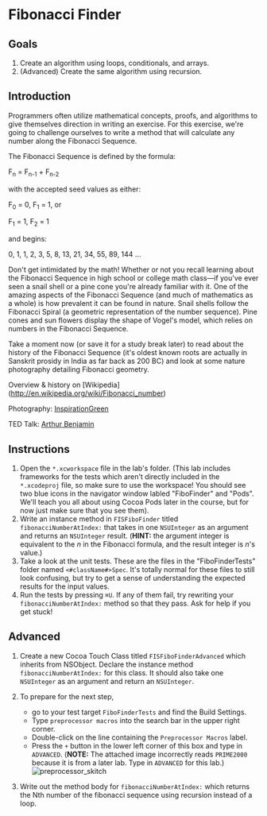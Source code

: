 # Fibonacci Finder

## Goals

1. Create an algorithm using loops, conditionals, and arrays.
2. (Advanced) Create the same algorithm using recursion.

## Introduction 

Programmers often utilize mathematical concepts, proofs, and algorithms to give themselves direction in writing an exercise. For this exercise, we're going to challenge ourselves to write a method that will calculate any number along the Fibonacci Sequence.

The Fibonacci Sequence is defined by the formula:

F<sub>n</sub> = F<sub>n-1</sub> + F<sub>n-2</sub>

with the accepted seed values as either:

F<sub>0</sub> = 0, F<sub>1</sub> = 1, or

F<sub>1</sub> = 1, F<sub>2</sub> = 1

and begins:

0, 1, 1, 2, 3, 5, 8, 13, 21, 34, 55, 89, 144 ...

Don't get intimidated by the math! Whether or not you recall learning about the Fibonacci Sequence in high school or college math class—if you've ever seen a snail shell or a pine cone you're already familiar with it. One of the amazing aspects of the Fibonacci Sequence (and much of mathematics as a whole) is how prevalent it can be found in nature. Snail shells follow the Fibonacci Spiral (a geometric representation of the number sequence). Pine cones and sun flowers display the shape of Vogel's model, which relies on numbers in the Fibonacci Sequence.

Take a moment now (or save it for a study break later) to read about the history of the Fibonacci Sequence (it's oldest known roots are actually in Sanskrit prosidy in India as far back as 200 BC) and look at some nature photography detailing Fibonacci geometry.
 
Overview & history on [Wikipedia] (http://en.wikipedia.org/wiki/Fibonacci_number)

Photography: [InspirationGreen](http://www.inspirationgreen.com/fibonacci-sequence-in-nature.html)

TED Talk: [Arthur Benjamin](https://www.youtube.com/watch?v=SjSHVDfXHQ4)


## Instructions

  1. Open the `*.xcworkspace` file in the lab's folder. (This lab includes frameworks for the tests which aren't directly included in the `*.xcodeproj` file, so make sure to use the workspace! You should see two blue icons in the navigator window labled "FiboFinder" and "Pods". We'll teach you all about using Cocoa Pods later in the course, but for now just make sure that you see them).
  2. Write an instance method in `FISFiboFinder` titled `fibonacciNumberAtIndex:` that takes in one `NSUInteger` as an argument and returns an `NSUInteger` result. (<b>HINT:</b> the argument integer is equivalent to the <i>n</i> in the Fibonacci formula, and the result integer is <i>n</i>'s value.)
  3. Take a look at the unit tests. These are the files in the "FiboFinderTests" folder named `<#className#>Spec`. It's totally normal for these files to still look confusing, but try to get a sense of understanding the expected results for the input values.
  4. Run the tests by pressing `⌘U`. If any of them fail, try rewriting your `fibonacciNumberAtIndex:` method so that they pass. Ask for help if you get stuck!


## Advanced
1. Create a new Cocoa Touch Class titled `FISFiboFinderAdvanced` which inherits from NSObject. Declare the instance method `fibonacciNumberAtIndex:` for this class. It should also take one `NSUInteger` as an argument and return an `NSUInteger`.

2. To prepare for the next step, 
	- go to your test target `FiboFinderTests` and find the Build Settings. 
	- Type `preprocessor macros` into the search bar in the upper right corner. 
	- Double-click on the line containing the `Preprocessor Macros` label.
	- Press the `+` button in the lower left corner of this box and type in `ADVANCED`. (<b>NOTE:</b> The attached image incorrectly reads `PRIME2000` because it is from a later lab. Type in `ADVANCED` for this lab.)
![preprocessor_skitch](http://ironboard-curriculum-content.s3.amazonaws.com/iOS/preprocessor_macro_ss2.png)
3. Write out the method body for `fibonacciNumberAtIndex:` which returns the Nth number of the fibonacci sequence using recursion instead of a loop.

